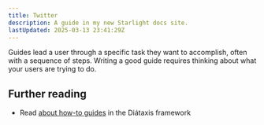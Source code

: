 ```yaml
---
title: Twitter
description: A guide in my new Starlight docs site.
lastUpdated: 2025-03-13 23:41:29Z
---
```


Guides lead a user through a specific task they want to accomplish, often with a sequence of steps.
Writing a good guide requires thinking about what your users are trying to do.

## Further reading

- Read [about how-to guides](https://diataxis.fr/how-to-guides/) in the Diátaxis framework

